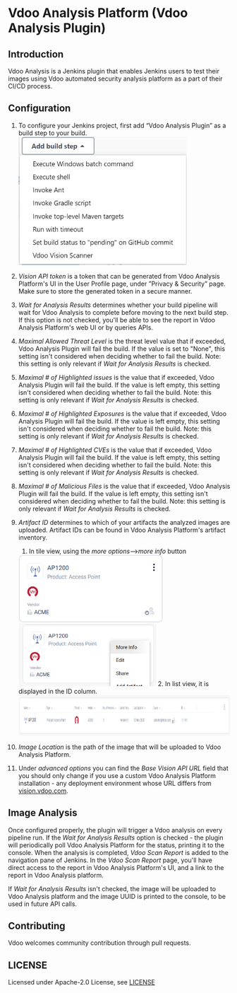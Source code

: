 # Vdoo Analysis Platform (Vdoo Analysis Plugin)

## Introduction

Vdoo Analysis is a Jenkins plugin that enables Jenkins users to test their images using Vdoo automated security analysis platform as a part of their CI/CD process.

## Configuration

1. To configure your Jenkins project, first add “Vdoo Analysis Plugin” as a build step to your build.
   <img src="./Docs/Screenshots/AddStep.png" alt="" width="381px" height="290px" />

2. *Vision API token* is a token that can be generated from Vdoo Analysis Platform's UI in the User Profile page, under ”Privacy & Security” page. Make sure to store the generated token in a secure manner.

3. *Wait for Analysis Results* determines whether your build pipeline will wait for Vdoo Analysis to complete before moving to the next build step. If this option is not checked, you'll be able to see the report in Vdoo Analysis Platform's web UI or by queries APIs.

4. *Maximal Allowed Threat Level* is the threat level value that if exceeded, Vdoo Analysis Plugin will fail the build. If the value is set to "None", this setting isn't considered when deciding whether to fail the build.
   Note: this setting is only relevant if *Wait for Analysis Results* is checked.

5. *Maximal # of Highlighted issues* is the value that if exceeded, Vdoo Analysis Plugin will fail the build. If the value is left empty, this setting isn't considered when deciding whether to fail the build.
   Note: this setting is only relevant if *Wait for Analysis Results* is checked.

6. *Maximal # of Highlighted Exposures* is the value that if exceeded, Vdoo Analysis Plugin will fail the build. If the value is left empty, this setting isn't considered when deciding whether to fail the build.
   Note: this setting is only relevant if *Wait for Analysis Results* is checked.

7. *Maximal # of Highlighted CVEs* is the value that if exceeded, Vdoo Analysis Plugin will fail the build. If the value is left empty, this setting isn't considered when deciding whether to fail the build.
   Note: this setting is only relevant if *Wait for Analysis Results* is checked.

8. *Maximal # of Malicious Files* is the value that if exceeded, Vdoo Analysis Plugin will fail the build. If the value is left empty, this setting isn't considered when deciding whether to fail the build.
   Note: this setting is only relevant if *Wait for Analysis Results* is checked.

9. *Artifact ID* determines to which of your artifacts the analyzed images are uploaded.  Artifact IDs can be found in Vdoo Analysis Platform's artifact inventory.
   1. In tile view, using the *more options*-->*more info* button
   <img src="./Docs/Screenshots/MoreOptions.png" alt="" width="326px" height="152" /> 
   <img src="./Docs/Screenshots/MoreInfo.png" width="312px" height="142px" />
   2. In list view, it is displayed in the ID column.
          <img src="./Docs/Screenshots/ListView.png" alt="" width="1042px" height="92" />

10. *Image Location* is the path of the image that will be uploaded to Vdoo Analysis Platform.

11. Under *advanced options* you can find the *Base Vision API URL* field that you should only change if you use a custom Vdoo Analysis Platform installation - any deployment environment whose URL differs from [vision.vdoo.com]().


## Image Analysis

Once configured properly, the plugin will trigger a Vdoo analysis on every pipeline run.
If the *Wait for Analysis Results* option is checked - the plugin will periodically poll Vdoo Analysis Platform for the status, printing it to the console.
When the analysis is completed, *Vdoo Scan Report* is added to the navigation pane of Jenkins.
In the *Vdoo Scan Report* page, you'll have direct access to the report in Vdoo Analysis Platform's UI, and a link to the report in Vdoo Analysis platform.

If *Wait for Analysis Results* isn't checked, the image will be uploaded to Vdoo Analysis platform and the image UUID is printed to the console, to be used in future API calls.

## Contributing

Vdoo welcomes community contribution through pull requests.

## LICENSE

Licensed under Apache-2.0 License, see [LICENSE](LICENSE.md)

	

	
